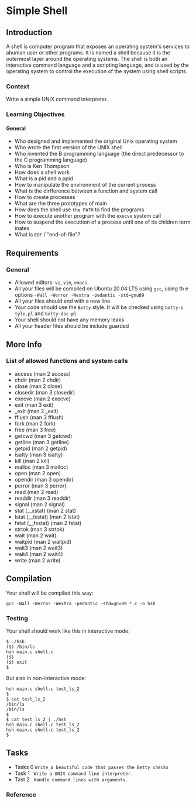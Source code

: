 # Simple Shell

## Introduction
A shell is computer program that exposes an operating system's services to ahuman user or other programs. It is named a shell because it is the outermost layer around the operating systems.
The shell is both an interactive command language and a scripting language, and is used by the operating system to control the execution of the system using shell scripts.

### Context
Write a simple UNIX command interpreter.

### Learning Objectives
#### General
- Who designed and implemented the original Unix operating system
- Who wrote the first version of the UNIX shell
- Who invented the B programming language (the direct predecessor to the C     programming language)
- Who is Ken Thompson
- How does a shell work
- What is a pid and a ppid
- How to manipulate the environment of the current process
- What is the dirfference between a function and system call
- How to create processes
- What are the three prototypes of main
- How does the shell use `the PATH` to find the programs
- How to execute another program with the `execve` system call
- How to suspend the executtion of a process until one of its children term    inates
- What is `EOF` / "end-of-file"?

## Requirements
### General

- Allowed editors: `vi`, `vim`, `emacs`
- All your files will be compiled on Ubuntu 20.04 LTS using `gcc`, using th    e options `-Wall -Werror -Wextra -pedantic -std=gnu89`
- All your files should end with a new line
- Your code should use the `Betty` style. It will be checked using `betty-s    tyle.pl` and `betty-doc.pl`
- Your shell should not have any memory leaks
- All your header files should be include guarded

## More Info
### List of allowed functions and system calls

- access (man 2 access)
- chdir (man 2 chdir)
- close (man 2 close)
- closedir (man 3 closedir)
- execve (man 2 execve)
- exit (man 3 exit)
- _exit (man 2 _exit)
- fflush (man 3 fflush)
- fork (man 2 fork)
- free (man 3 free)
- getcwd (man 3 getcwd)
- getline (man 3 getline)
- getpid (man 2 getpid)
- isatty (man 3 isatty)
- kill (man 2 kill)
- malloc (man 3 malloc)
- open (man 2 open)
- opendir (man 3 opendir)
- perror (man 3 perror)
- read (man 2 read)
- readdir (man 3 readdir)
- signal (man 2 signal)
- stat (__xstat) (man 2 stat)
- lstat (__lxstat) (man 2 lstat)
- fstat (__fxstat) (man 2 fstat)
- strtok (man 3 strtok)
- wait (man 2 wait)
- waitpid (man 2 waitpid)
- wait3 (man 2 wait3)
- wait4 (man 2 wait4)
- write (man 2 write)

## Compilation
Your shell will be compiled this way:

```gcc -Wall -Werror -Wextra -pedantic -std=gnu89 *.c -o hsh```

### Testing
Your shell should work like this in interactive mode:

```
$ ./hsh
($) /bin/ls
hsh main.c shell.c
($)
($) exit
$
```
 
But also in non-interactive mode:
```$ echo "/bin/ls" | ./hsh
hsh main.c shell.c test_ls_2
$
$ cat test_ls_2
/bin/ls
/bin/ls
$
$ cat test_ls_2 | ./hsh
hsh main.c shell.c test_ls_2
hsh main.c shell.c test_ls_2
$
```

## Tasks
- Tasks 0
`Write a beautiful code that passes the Betty checks`
- Task 1
` Write a UNIX command line interpreter.`
- Tast 2
` Handle command lines with arguments.`

### Reference
